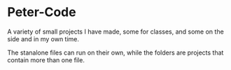 # Peter-Code
A variety of small projects I have made, some for classes, and some on the side and in my own time.

The stanalone files can run on their own, while the folders are projects that contain more than one file.
